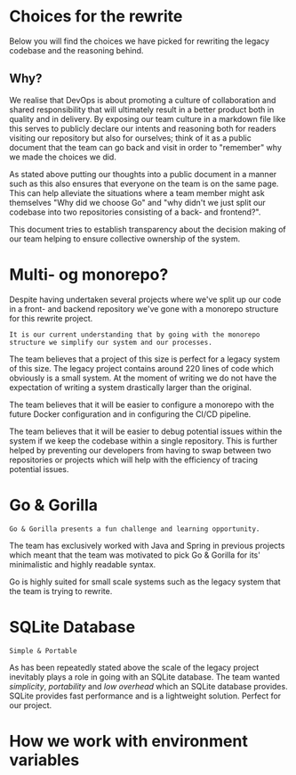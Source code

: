 # Choices for the rewrite
Below you will find the choices we have picked for rewriting the legacy codebase and the reasoning behind. 

## Why? 
We realise that DevOps is about promoting a culture of collaboration and shared responsibility that will ultimately result in a better product both in quality and in delivery. By exposing our team culture in a markdown file like this serves to publicly declare our intents and reasoning both for readers visiting our repository but also for ourselves; think of it as a public document that the team can go back and visit in order to "remember" why we made the choices we did. 


As stated above putting our thoughts into a public document in a manner such as this also ensures that everyone on the team is on the same page. This can help alleviate the situations where a team member might ask themselves "Why did we choose Go" and "why didn't we just split our codebase into two repositories consisting of a back- and frontend?". 

This document tries to establish transparency about the decision making of our team helping to ensure collective ownership of the system.

# Multi- og monorepo? 
Despite having undertaken several projects where we've split up our code in a front- and backend repository we've gone with a monorepo structure for this rewrite project.


`It is our current understanding that by going with the monorepo structure we simplify our system and our processes.`

The team believes that a project of this size is perfect for a legacy system of this size. The legacy project contains around 220 lines of code which obviously is a small system. At the moment of writing we do not have the expectation of writing a system drastically larger than the original.

The team believes that it will be easier to configure a monorepo with the future Docker configuration and in configuring the CI/CD pipeline.

The team believes that it will be easier to debug potential issues within the system if we keep the codebase within a single repository. This is further helped by preventing our developers from having to swap between two repositories or projects which will help with the efficiency of tracing potential issues.


# Go & Gorilla
`Go & Gorilla presents a fun challenge and learning opportunity.`

The team has exclusively worked with Java and Spring in previous projects which meant that the team was motivated to pick Go & Gorilla for its' minimalistic and highly readable syntax. 

Go is highly suited for small scale systems such as the legacy system that the team is trying to rewrite.


# SQLite Database
`Simple & Portable`

As has been repeatedly stated above the scale of the legacy project inevitably plays a role in going with an SQLite database. The team wanted *simplicity*, *portability* and *low overhead* which an SQLite database provides. SQLite provides fast performance and is a lightweight solution. Perfect for our project.

# How we work with environment variables
